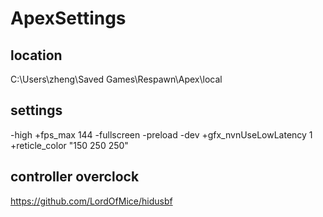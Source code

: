 # ApexSettings
## location
C:\Users\zheng\Saved Games\Respawn\Apex\local

## settings
-high +fps_max 144 -fullscreen -preload -dev +gfx_nvnUseLowLatency 1 +reticle_color "150 250 250"

## controller overclock
https://github.com/LordOfMice/hidusbf
